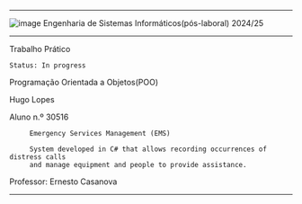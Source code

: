 ***
![image](https://github.com/user-attachments/assets/e9bac288-2be1-4c96-b12c-1172d24b6450)
Engenharia de Sistemas Informáticos(pós-laboral)  2024/25

     
***
Trabalho Prático

    Status: In progress

Programação Orientada a Objetos(POO)
   
Hugo Lopes

Aluno n.º 30516

    
          
         Emergency Services Management (EMS) 
     
         System developed in C# that allows recording occurrences of distress calls 
         and manage equipment and people to provide assistance.
     
     
        
   
Professor: Ernesto Casanova
***
